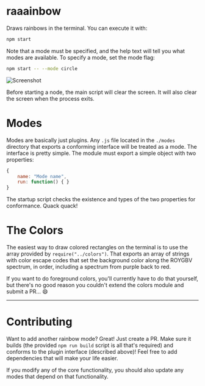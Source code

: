 # raaainbow

Draws rainbows in the terminal.  You can execute it with:

```bash
npm start
```

Note that a mode must be specified, and the help text will tell you what modes are available.  To specify a mode, set the mode flag:

```bash
npm start -- --mode circle
```

![Screenshot](http://i.imgur.com/69kEYNz.gif)

Before starting a node, the main script will clear the screen.  It will also clear the screen when the process exits.

# Modes

Modes are basically just plugins.  Any `.js` file located in the `./modes` directory that exports a conforming interface will be treated as a mode.  The interface is pretty simple.  The module must export a simple object with two properties:

```javascript
{
	name: "Mode name",
	run: function() { }
}
```

The startup script checks the existence and types of the two properties for conformance.  Quack quack!

# The Colors

The easiest way to draw colored rectangles on the terminal is to use the array provided by `require("../colors")`.  That exports an array of strings with color escape codes that set the background color along the ROYGBV spectrum, in order, including a spectrum from purple back to red.

If you want to do foreground colors, you'll currently have to do that yourself, but there's no good reason you couldn't extend the colors module and submit a PR...  😄

---

# Contributing

Want to add another rainbow mode?  Great!  Just create a PR.  Make sure it builds (the provided `npm run build` script is all that's required) and conforms to the plugin interface (described above)!  Feel free to add dependencies that will make your life easier.

If you modify any of the core functionality, you should also update any modes that depend on that functionality.